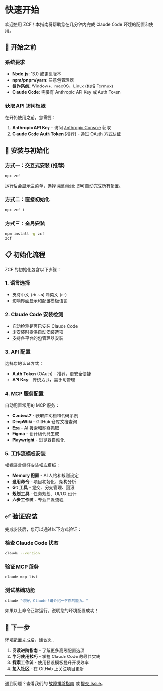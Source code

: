 # 快速开始

欢迎使用 ZCF！本指南将帮助您在几分钟内完成 Claude Code 环境的配置和使用。

## 🎯 开始之前

### 系统要求

- **Node.js**: 16.0 或更高版本
- **npm/pnpm/yarn**: 任意包管理器
- **操作系统**: Windows、macOS、Linux (包括 Termux)
- **Claude Code**: 需要有 Anthropic API Key 或 Auth Token

### 获取 API 访问权限

在开始使用之前，您需要：

1. **Anthropic API Key** - 访问 [Anthropic Console](https://console.anthropic.com/) 获取
2. **Claude Code Auth Token** (推荐) - 通过 OAuth 方式认证

## 🚀 安装与初始化

### 方式一：交互式安装 (推荐)

```bash
npx zcf
```

运行后会显示主菜单，选择 `完整初始化` 即可自动完成所有配置。

### 方式二：直接初始化

```bash
npx zcf i
```

### 方式三：全局安装

```bash
npm install -g zcf
zcf
```

## 📋 初始化流程

ZCF 的初始化包含以下步骤：

### 1. 语言选择
- 支持中文 (`zh-CN`) 和英文 (`en`)
- 影响界面显示和配置模板语言

### 2. Claude Code 安装检测
- 自动检测是否已安装 Claude Code
- 未安装时提供自动安装选项
- 支持各平台的包管理器安装

### 3. API 配置
选择您的认证方式：
- **Auth Token** (OAuth) - 推荐，更安全便捷
- **API Key** - 传统方式，需手动管理

### 4. MCP 服务配置
自动配置常用的 MCP 服务：
- **Context7** - 获取库文档和代码示例  
- **DeepWiki** - GitHub 仓库文档查询
- **Exa** - AI 搜索和网页抓取
- **Figma** - 设计稿代码生成
- **Playwright** - 浏览器自动化

### 5. 工作流模板安装
根据语言偏好安装相应模板：
- **Memory 配置** - AI 人格和规则设定
- **通用命令** - 项目初始化、架构分析
- **Git 工具** - 提交、分支管理、回滚
- **规划工具** - 任务规划、UI/UX 设计
- **六步工作流** - 专业开发流程

## ✅ 验证安装

完成安装后，您可以通过以下方式验证：

### 检查 Claude Code 状态
```bash
claude --version
```

### 验证 MCP 服务
```bash
claude mcp list
```

### 测试基础功能
```bash
claude "你好，Claude！请介绍一下你的能力。"
```

如果以上命令正常运行，说明您的环境配置成功！

## 🎉 下一步

环境配置完成后，建议您：

1. **阅读进阶指南** - 了解更多高级配置选项
2. **学习使用技巧** - 掌握 Claude Code 的最佳实践
3. **探索工作流** - 使用预设模板提升开发效率
4. **加入社区** - 在 GitHub 上关注项目更新

---

遇到问题？查看我们的 [故障排除指南](../advanced-guide/troubleshooting.md) 或 [提交 Issue](https://github.com/UfoMiao/zcf/issues)。
